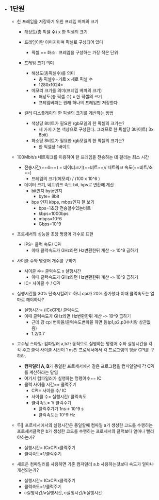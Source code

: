 - ## 1단원
	- 한 프레임을 저장하기 위한 프레임 버퍼의 크기
		- 해상도(총 픽셀 수) x 한 픽셀의 크기
			
		- 프레임이란 이미지이며 픽셀로 구성되어 있다
			- 픽셀 == 화소 : 프레임을 구성하는 가장 작은 단위
		- 프레임 크기 의미
			- 해상도(총픽셀수)를 의미
				- 총 픽셀수=가로 x 세로 픽셀 수 
				- 1280x1024=
			- 메모리 크기를 의미(프레임 버퍼의 크기)
				- 해상도(총 픽셀 수) x 한 픽셀의 크기
				- 프레임버퍼는 원래 하나의 프레임만 저장한다
		- 컬러 디스플레이의 한 픽셀의 크기를 계산하는 방법
			- 색상당 8비트가 필요한 rgb모델의 한 픽셀의 크기는?
				- 세 가지 기본 색상으로 구성된다. 그러므로 한 픽셀당 3바이트( 3x 8bit)
			- 화소당 8비트가 필요한 rgb모델의 한 픽셀의 크기는?
				- 한 픽셀당 1바이트

	- 100Mbit/s 네트워크를 이용하여 한 프레임을 전송하는 데 걸리는 최소 시간
		- 전송시간(==초==) = 데이터크기(==비트==)/ 네트워크 속도(==비트/초==)
			- 프레임의 크기(메모리) / (100 x 10^6 )
		- 데이터 크기, 네트워크 속도 bit, bps로 변환해 계산
			- bit인지 byte인지
				- byte= 8bit
			- bps 인지 kbps, mbps인지 잘 보기
				- bps=1초당 전송할수있는비트
				- kbps=1000bps
				- mbps=10^6
				- Gbps=10^9
			
	- 프로세서의 성능을 초당 명령어 개수로 표현
		- IPS= 클럭 속도/ CPI
			- 이때 클럭속도가 GHz라면 Hz변환한뒤 계산  -> 10^9 곱하기
	- 사이클 수와 명령어 개수를 구하기
		- 사이클 수= 클럭속도 x 실행시간
			- 이때 클럭속도가 GHz라면 Hz변환한뒤 계산  -> 10^9 곱하기
		- IC= 사이클 수 / CPI
	- 실행시간를 30% 단축시킬려고 하니 cpi가 20% 증가했다 이때 클럭속도는 얼마로 해야하나?
		- 실행시간= (ICxCPI)/ 클럭속도
		- 이때 클럭속도가 GHz라면 Hz변환한뒤 계산  -> 10^9 곱하기
			- 근데 걍 cpi 변화율/클럭속도변화율 하면 됨(p1,p2,p3수치랑 상관없음)
			- 1.2/0.7
	- 교수님 스타일: 컴파일러 a,b가 동적으로 실행하는 명령어 수와 실행시간을 각각 주고 클럭 사이클 시간이 1 ns인 프로세서에서 각 프로그램의 평균 CPI를 구하라. 
		- **컴파일러 A, B**가 동일한 프로세서에서 같은 프로그램을 컴파일할때 각 CPI를 계산하라는 말임
		- 여기서 컴파일러가 실행하는 명령어수== IC
		- 클럭 사이클 시간== 클럭주기
			- CPI= 사이클 수/  IC 
			- 사이클 수= 실행시간/ 클럭속도
			- 클럭속도= 1/ 클럭주기
				- 클럭주기가 1ns-> 10^9 s
				- 클럭속도는 10^9 Hz
	- 두 프로세서에서의 실행시간은 동일할때 컴파일 a가 생성한 코드를 수행하는 프로세서클럭은 b가 생성한 코드를 수행하는 프로세서의 클럭보다 얼마나 빨라야하는가?
		- 실행시간= ICxCPIx클럭주기
		- 클럭속도=1/클럭주기
	- 새로운 컴파일러를 사용하면 기존 컴파일러 a.b 사용하는것보다 속도가 얼마나 개선되는가?
		- 실행시간= ICxCPIx클럭주기
		- 클럭속도=1/클럭주기
		- c실행시간/a실행시간, c실행시간/b실행시간